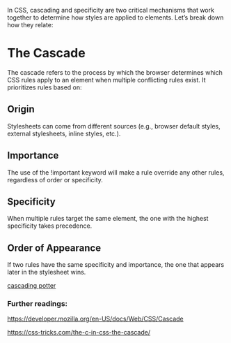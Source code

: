 In CSS, cascading and specificity are two critical mechanisms that work together to determine how styles are applied to elements. Let’s break down how they relate:

# The Cascade
The cascade refers to the process by which the browser determines which CSS rules apply to an element when multiple conflicting rules exist. It prioritizes rules based on:

## Origin
Stylesheets can come from different sources (e.g., browser default styles, external stylesheets, inline styles, etc.).

## Importance
The use of the !important keyword will make a rule override any other rules, regardless of order or specificity.

## Specificity 
When multiple rules target the same element, the one with the highest specificity takes precedence.

## Order of Appearance
If two rules have the same specificity and importance, the one that appears later in the stylesheet wins.

[cascading potter](./cascading_potter.html)

### Further readings:

https://developer.mozilla.org/en-US/docs/Web/CSS/Cascade

https://css-tricks.com/the-c-in-css-the-cascade/
